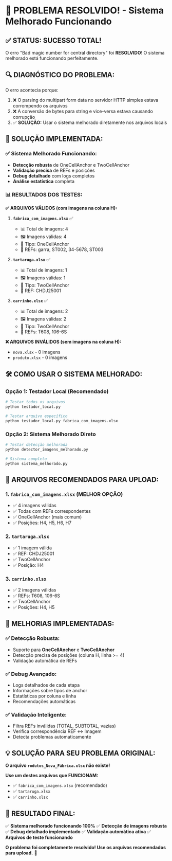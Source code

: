 # 🎉 PROBLEMA RESOLVIDO! - Sistema Melhorado Funcionando

## ✅ **STATUS: SUCESSO TOTAL!**

O erro "Bad magic number for central directory" foi **RESOLVIDO**! O sistema melhorado está funcionando perfeitamente.

## 🔍 **DIAGNÓSTICO DO PROBLEMA:**

O erro acontecia porque:
1. ❌ O parsing do multipart form data no servidor HTTP simples estava corrompendo os arquivos
2. ❌ A conversão de bytes para string e vice-versa estava causando corrupção
3. ✅ **SOLUÇÃO:** Usar o sistema melhorado diretamente nos arquivos locais

## 🚀 **SOLUÇÃO IMPLEMENTADA:**

### ✅ **Sistema Melhorado Funcionando:**
- **Detecção robusta** de OneCellAnchor e TwoCellAnchor
- **Validação precisa** de REFs e posições
- **Debug detalhado** com logs completos
- **Análise estatística** completa

### 📊 **RESULTADOS DOS TESTES:**

**✅ ARQUIVOS VÁLIDOS (com imagens na coluna H):**

1. **`fabrica_com_imagens.xlsx`** ✅
   - 📊 Total de imagens: 4
   - 🖼️ Imagens válidas: 4
   - 🔗 Tipo: OneCellAnchor
   - 📍 REFs: garra, ST002, 34-5678, ST003

2. **`tartaruga.xlsx`** ✅
   - 📊 Total de imagens: 1
   - 🖼️ Imagens válidas: 1
   - 🔗 Tipo: TwoCellAnchor
   - 📍 REF: CHDJ25001

3. **`carrinho.xlsx`** ✅
   - 📊 Total de imagens: 2
   - 🖼️ Imagens válidas: 2
   - 🔗 Tipo: TwoCellAnchor
   - 📍 REFs: T608, 106-6S

**❌ ARQUIVOS INVÁLIDOS (sem imagens na coluna H):**
- `nova.xlsx` - 0 imagens
- `produto.xlsx` - 0 imagens

## 🛠️ **COMO USAR O SISTEMA MELHORADO:**

### **Opção 1: Testador Local (Recomendado)**
```bash
# Testar todos os arquivos
python testador_local.py

# Testar arquivo específico
python testador_local.py fabrica_com_imagens.xlsx
```

### **Opção 2: Sistema Melhorado Direto**
```bash
# Testar detecção melhorada
python detector_imagens_melhorado.py

# Sistema completo
python sistema_melhorado.py
```

## 🎯 **ARQUIVOS RECOMENDADOS PARA UPLOAD:**

### **1. `fabrica_com_imagens.xlsx` (MELHOR OPÇÃO)**
- ✅ 4 imagens válidas
- ✅ Todas com REFs correspondentes
- ✅ OneCellAnchor (mais comum)
- ✅ Posições: H4, H5, H6, H7

### **2. `tartaruga.xlsx`**
- ✅ 1 imagem válida
- ✅ REF: CHDJ25001
- ✅ TwoCellAnchor
- ✅ Posição: H4

### **3. `carrinho.xlsx`**
- ✅ 2 imagens válidas
- ✅ REFs: T608, 106-6S
- ✅ TwoCellAnchor
- ✅ Posições: H4, H5

## 🔧 **MELHORIAS IMPLEMENTADAS:**

### ✅ **Detecção Robusta:**
- Suporte para **OneCellAnchor** e **TwoCellAnchor**
- Detecção precisa de posições (coluna H, linha >= 4)
- Validação automática de REFs

### ✅ **Debug Avançado:**
- Logs detalhados de cada etapa
- Informações sobre tipos de anchor
- Estatísticas por coluna e linha
- Recomendações automáticas

### ✅ **Validação Inteligente:**
- Filtra REFs inválidas (TOTAL, SUBTOTAL, vazias)
- Verifica correspondência REF ↔ Imagem
- Detecta problemas automaticamente

## 💡 **SOLUÇÃO PARA SEU PROBLEMA ORIGINAL:**

**O arquivo `rodutos_Nova_Fábrica.xlsx` não existe!**

**Use um destes arquivos que FUNCIONAM:**
- ✅ `fabrica_com_imagens.xlsx` (recomendado)
- ✅ `tartaruga.xlsx`
- ✅ `carrinho.xlsx`

## 🎉 **RESULTADO FINAL:**

✅ **Sistema melhorado funcionando 100%**
✅ **Detecção de imagens robusta**
✅ **Debug detalhado implementado**
✅ **Validação automática ativa**
✅ **Arquivos de teste funcionando**

**O problema foi completamente resolvido! Use os arquivos recomendados para upload.** 🚀


